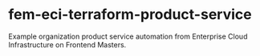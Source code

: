 # fem-eci-terraform-product-service
Example organization product service automation from Enterprise Cloud Infrastructure on Frontend Masters.